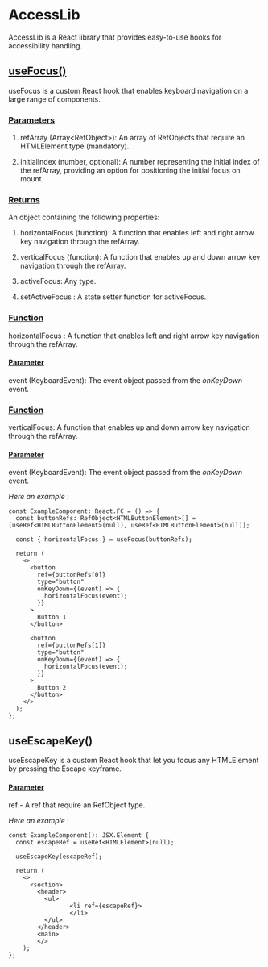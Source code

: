 # AccessLib

AccessLib is a React library that provides easy-to-use hooks for accessibility handling.

## <u>**useFocus()**</u>

useFocus is a custom React hook that enables keyboard navigation on a large range of components.

### <u>Parameters</u>

1. refArray (Array<RefObject<HTMLElement>>): An array of RefObjects that require an HTMLElement type (mandatory).

2. initialIndex (number, optional): A number representing the initial index of the refArray, providing an option for positioning the initial focus on mount.

### <u>Returns</u>

An object containing the following properties:

1. horizontalFocus (function): A function that enables left and right arrow key navigation through the refArray.

2. verticalFocus (function): A function that enables up and down arrow key navigation through the refArray.

3. activeFocus: Any type.

4. setActiveFocus : A state setter function for activeFocus.

### <u>Function</u>

horizontalFocus : A function that enables left and right arrow key navigation through the refArray.

#### <u>Parameter</u>

event (KeyboardEvent): The event object passed from the _onKeyDown_ event.

### <u>Function</u>

verticalFocus: A function that enables up and down arrow key navigation through the refArray.

#### <u>Parameter</u>

event (KeyboardEvent): The event object passed from the _onKeyDown_ event.

_Here an example_ :

```tsx
const ExampleComponent: React.FC = () => {
  const buttonRefs: RefObject<HTMLButtonElement>[] = [useRef<HTMLButtonElement>(null), useRef<HTMLButtonElement>(null)];

  const { horizontalFocus } = useFocus(buttonRefs);

  return (
    <>
      <button
        ref={buttonRefs[0]}
        type="button"
        onKeyDown={(event) => {
          horizontalFocus(event);
        }}
      >
        Button 1
      </button>

      <button
        ref={buttonRefs[1]}
        type="button"
        onKeyDown={(event) => {
          horizontalFocus(event);
        }}
      >
        Button 2
      </button>
    </>
  );
};
```

## **useEscapeKey()**

useEscapeKey is a custom React hook that let you focus any HTMLElement by pressing the Escape keyframe.

#### <u>Parameter</u>

ref - A ref that require an RefObject<HTMLElement> type.

_Here an example_ :

```tsx
const ExampleComponent(): JSX.Element {
  const escapeRef = useRef<HTMLElement>(null);

  useEscapeKey(escapeRef);

  return (
    <>
      <section>
        <header>
          <ul>
                 <li ref={escapeRef}>
                 </li>
          </ul>
        </header>
        <main>
        </>
    );
};

```
